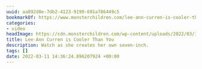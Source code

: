 ```yaml
---
uuid: aa892d8e-7db2-4123-9190-691a786449c5
bookmarkOf: https://www.monsterchildren.com/lee-ann-curren-is-cooler-than-you/
categories:
- video
headImage: https://cdn.monsterchildren.com/wp-content/uploads/2022/03/10142027/yayaya-monster-children.jpg
title: Lee-Ann Curren is Cooler Than You
description: Watch as she creates her own seven-inch.
tags: []
date: 2022-03-11 14:36:24.896207924 +00:00
---
```

